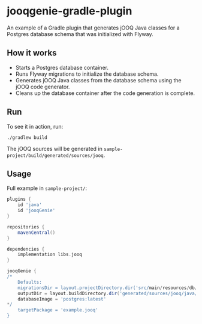 # jooqgenie-gradle-plugin

An example of a Gradle plugin that generates jOOQ Java classes for a Postgres database schema that was initialized with Flyway.

## How it works

* Starts a Postgres database container.
* Runs Flyway migrations to initialize the database schema.
* Generates jOOQ Java classes from the database schema using the jOOQ code generator.
* Cleans up the database container after the code generation is complete.

## Run

To see it in action, run:

```
./gradlew build
```

The jOOQ sources will be generated in `sample-project/build/generated/sources/jooq`.

## Usage

Full example in `sample-project/`:
```groovy
plugins {
    id 'java'
    id 'jooqGenie'
}

repositories {
    mavenCentral()
}

dependencies {
    implementation libs.jooq
}

jooqGenie {
/*
    Defaults:
    migrationsDir = layout.projectDirectory.dir('src/main/resources/db/migration')
    outputDir = layout.buildDirectory.dir('generated/sources/jooq/java/main')
    databaseImage = 'postgres:latest'
*/
    targetPackage = 'example.jooq'
}
```
